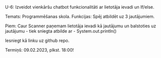 U-6: 
Izveidot vienkāršu chatbot funkcionalitāti ar lietotāja ievadi un If/else.


Temats: Programmēšanas skola.
Funkcijas: Spēj atbildēt uz 3 jautājumiem.

Piem:
Caur Scanner paņemam lietotāja ievadi kā jautājumu un balstoties uz jautājumu - tiek sniegta atbilde ar - System.out.println()


Iesniegt kā linku uz github repo.

Termiņš: 09.02.2023, plkst. 18:00!
